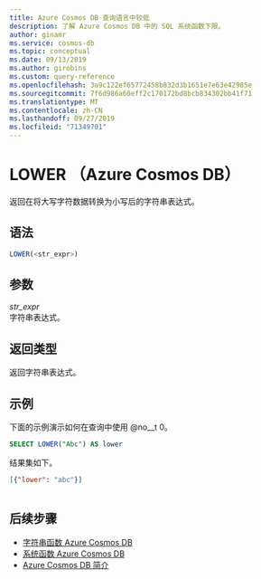 ```yaml
---
title: Azure Cosmos DB 查询语言中较低
description: 了解 Azure Cosmos DB 中的 SQL 系统函数下限。
author: ginamr
ms.service: cosmos-db
ms.topic: conceptual
ms.date: 09/13/2019
ms.author: girobins
ms.custom: query-reference
ms.openlocfilehash: 3a9c122ef65772458b832d3b1651e7e63e42985e
ms.sourcegitcommit: 7f6d986a60eff2c170172bd8bcb834302bb41f71
ms.translationtype: MT
ms.contentlocale: zh-CN
ms.lasthandoff: 09/27/2019
ms.locfileid: "71349701"
---
```

# <a name="lower-azure-cosmos-db"></a>LOWER （Azure Cosmos DB）
 返回在将大写字符数据转换为小写后的字符串表达式。  
  
## <a name="syntax"></a>语法
  
```sql
LOWER(<str_expr>)  
```  
  
## <a name="arguments"></a>参数
  
*str_expr*  
   字符串表达式。  
  
## <a name="return-types"></a>返回类型
  
  返回字符串表达式。  
  
## <a name="examples"></a>示例
  
  下面的示例演示如何在查询中使用 @no__t 0。  
  
```sql
SELECT LOWER("Abc") AS lower
```  
  
 结果集如下。  
  
```json
[{"lower": "abc"}]  
  
```  

## <a name="next-steps"></a>后续步骤

- [字符串函数 Azure Cosmos DB](sql-query-string-functions.md)
- [系统函数 Azure Cosmos DB](sql-query-system-functions.md)
- [Azure Cosmos DB 简介](introduction.md)
